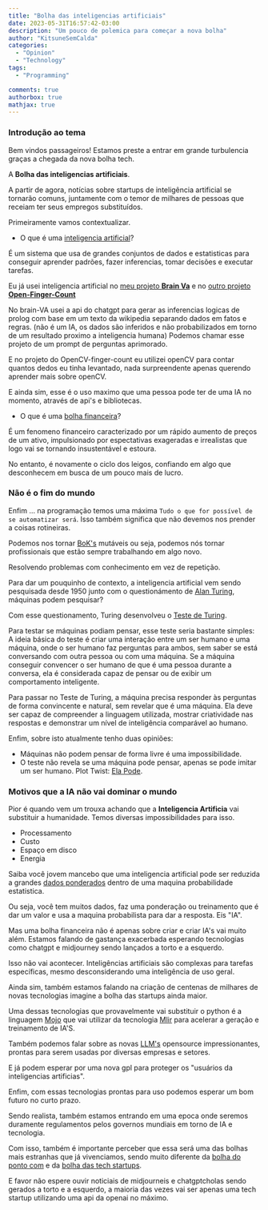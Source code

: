 ```yaml
---
title: "Bolha das inteligencias artificiais"
date: 2023-05-31T16:57:42-03:00
description: "Um pouco de polemica para começar a nova bolha"
author: "KitsuneSemCalda"
categories:
  - "Opinion"
  - "Technology"
tags:
  - "Programming"

comments: true
authorbox: true
mathjax: true
---
```

### Introdução ao tema
Bem vindos passageiros! Estamos preste a entrar em grande turbulencia graças a chegada da nova bolha tech.

A **Bolha das inteligencias artificiais**.

A partir de agora, notícias sobre startups de inteligência artificial se tornarão comuns, juntamente com o temor de milhares de pessoas que receiam ter seus empregos substituídos.

Primeiramente vamos contextualizar.

- O que é uma [inteligencia artificial](https://pt.wikipedia.org/wiki/Intelig%C3%AAncia_artificial)?

É um sistema que usa de grandes conjuntos de dados e estatisticas para conseguir aprender padrões, fazer inferencias, tomar decisões e executar tarefas.

Eu já usei inteligencia artificial no [meu projeto **Brain Va**](https://github.com/KitsuneSemCalda/brain-VA) e no [outro projeto **Open-Finger-Count**](https://github.com/KitsuneSemCalda/OpenCV-finger-count)

No brain-VA usei a api do chatgpt para gerar as inferencias logicas de prolog com base em um texto da wikipedia separando dados em fatos e regras. (não é um IA, os dados são inferidos e não probabilizados em torno de um resultado proximo a inteligencia humana)
Podemos chamar esse projeto de um prompt de perguntas aprimorado.

E no projeto do OpenCV-finger-count eu utilizei openCV para contar quantos dedos eu tinha levantado, nada surpreendente apenas querendo aprender mais sobre openCV.

E ainda sim, esse é o uso maximo que uma pessoa pode ter de uma IA no momento, através de api's e bibliotecas.

- O que é uma [bolha financeira](https://blog.mag.com.br/educacao-financeira/bolha-financeira/)?

É um fenomeno financeiro caracterizado por um rápido aumento de preços de um ativo, impulsionado por espectativas exageradas e irrealistas que logo vai se tornando insustentável e estoura.

No entanto, é novamente o ciclo dos leigos, confiando em algo que desconhecem em busca de um pouco mais de lucro.

### Não é o fim do mundo

Enfim ... na programação temos uma máxima `Tudo o que for possível de se automatizar será`. Isso também significa que não devemos nos prender a coisas rotineiras. 

Podemos nos tornar [BoK's](https://en.wikipedia.org/wiki/Body_of_knowledge) mutáveis ou seja, podemos nós tornar profissionais que estão sempre trabalhando em algo novo.

Resolvendo problemas com conhecimento em vez de repetição.

Para dar um pouquinho de contexto, a inteligencia artificial vem sendo pesquisada desde 1950 junto com o questionámento de [Alan Turing](https://pt.wikipedia.org/wiki/Alan_Turing), máquinas podem pesquisar?

Com esse questionamento, Turing desenvolveu o [Teste de Turing](https://pt.wikipedia.org/wiki/Teste_de_Turing). 

Para testar se máquinas podiam pensar, esse teste seria bastante simples:
A ideia básica do teste é criar uma interação entre um ser humano e uma máquina, onde o ser humano faz perguntas para ambos, sem saber se está conversando com outra pessoa ou com uma máquina. Se a máquina conseguir convencer o ser humano de que é uma pessoa durante a conversa, ela é considerada capaz de pensar ou de exibir um comportamento inteligente.

Para passar no Teste de Turing, a máquina precisa responder às perguntas de forma convincente e natural, sem revelar que é uma máquina. Ela deve ser capaz de compreender a linguagem utilizada, mostrar criatividade nas respostas e demonstrar um nível de inteligência comparável ao humano.

Enfim, sobre isto atualmente tenho duas opiniões:

- Máquinas não podem pensar de forma livre é uma impossibilidade.
- O teste não revela se uma máquina pode pensar, apenas se pode imitar um ser humano. Plot Twist: [Ela Pode](https://www.correiobraziliense.com.br/tecnologia/2023/03/5083442-chatgpt-4-inteligencia-artificial-mente-para-completar-tarefa-em-teste.html).

### Motivos que a IA não vai dominar o mundo

Pior é quando vem um trouxa achando que a **Inteligencia Artificia** vai substituir a humanidade. 
Temos diversas impossibilidades para isso.

- Processamento
- Custo
- Espaço em disco
- Energia

Saiba você jovem mancebo que uma inteligencia artificial pode ser reduzida a grandes [dados ponderados](https://en.wikipedia.org/wiki/Weighting) dentro de uma maquina probabilidade estatistica.

Ou seja, você tem muitos dados, faz uma ponderação ou treinamento que é dar um valor e usa a maquina probabilista para dar a resposta. Eis "IA".

Mas uma bolha financeira não é apenas sobre criar e criar IA's vai muito além. Estamos falando de gastança exacerbada esperando tecnologias como chatgpt e midjourney sendo lançados a torto e a esquerdo.

Isso não vai acontecer. Inteligências artificiais são complexas para tarefas específicas, mesmo desconsiderando uma inteligência de uso geral.

Ainda sim, também estamos falando na criação de centenas de milhares de novas tecnologias imagine a bolha das startups ainda maior.

Uma dessas tecnologias que provavelmente vai substituir o python é a linguagem [Mojo](https://www.modular.com/mojo) que vai utilizar da tecnologia [Mlir](https://mlir.llvm.org/) para acelerar a geração e treinamento de IA'S.

Também podemos falar sobre as novas [LLM's](https://en.wikipedia.org/wiki/Large_language_model) opensource impressionantes, prontas para serem usadas por diversas empresas e setores.

E já podem esperar por uma nova gpl para proteger os "usuários da inteligencias artificias".

Enfim, com essas tecnologias prontas para uso podemos esperar um bom futuro no curto prazo.

Sendo realista, também estamos entrando em uma epoca onde seremos duramente regulamentos pelos governos mundiais em torno de IA e tecnologia. 

Com isso, também é importante perceber que essa será uma das bolhas mais estranhas que já vivenciamos, sendo muito diferente da [bolha do ponto com](https://pt.wikipedia.org/wiki/Bolha_da_Internet) e da [bolha das tech startups](https://startups.com.br/colunistas/a-bolha-dos-valuations-os-impactos-para-as-startups-e-o-ecossistema-de-venture-capital/).

E favor não espere ouvir noticiais de midjourneis e chatgptcholas sendo gerados a torto e a esquerdo, a maioria das vezes vai ser apenas uma tech startup utilizando uma api da openai no máximo.
